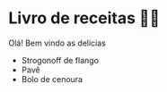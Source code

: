 # Livro de receitas :man_cook:

Olá! Bem vindo as delicias

* Strogonoff de flango
* Pavê
* Bolo de cenoura
